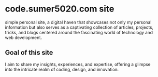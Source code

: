 # code.sumer5020.com site

simple personal site, a digital haven that showcases not only my personal information but also serves as a captivating collection of articles, projects, tricks, and blogs centered around the fascinating world of technology and web development.

## Goal of this site

I aim to share my insights, experiences, and expertise, offering a glimpse into the intricate realm of coding, design, and innovation.
